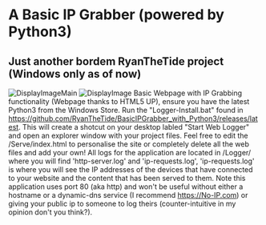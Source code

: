 # A Basic IP Grabber (powered by Python3)
## Just another bordem RyanTheTide project (Windows only as of now)

![DisplayImageMain](https://github.com/RyanTheTide/BasicIPGrabber_with_Python3/raw/master/assets/DisplayImageMain.png)
![DisplayImage](https://github.com/RyanTheTide/BasicIPGrabber_with_Python3/raw/master/assets/DisplayImage.png)
Basic Webpage with IP Grabbing functionality (Webpage thanks to HTML5 UP), ensure you have the latest Python3 from the Windows Store. Run the "Logger-Install.bat" found in https://github.com/RyanTheTide/BasicIPGrabber_with_Python3/releases/latest. This will create a shotcut on your desktop labled "Start Web Logger" and open an explorer window with your project files. Feel free to edit the /Serve/index.html to personalise the site or completely delete all the web files and add your own! All logs for the application are located in /Logger/ where you will find 'http-server.log' and 'ip-requests.log', 'ip-requests.log' is where you will see the IP addresses of the devices that have connected to your website and the content that has been served to them. Note this application uses port 80 (aka http) and won't be useful without either a hostname or a dynamic-dns service (I recommend https://No-IP.com) or giving your public ip to someone to log theirs (counter-intuitive in my opinion don't you think?).
